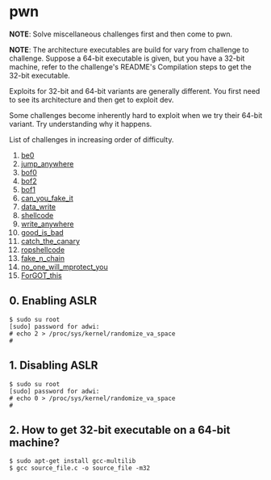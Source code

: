 # pwn

**NOTE**: Solve miscellaneous challenges first and then come to pwn.

**NOTE**: The architecture executables are build for vary from challenge to challenge. Suppose a 64-bit executable is given, but you have a 32-bit machine, refer to the challenge's README's Compilation steps to get the 32-bit executable.

Exploits for 32-bit and 64-bit variants are generally different. You first need to see its architecture and then get to exploit dev.

Some challenges become inherently hard to exploit when we try their 64-bit variant. Try understanding why it happens.

List of challenges in increasing order of difficulty.

1. [be0](./be0)
2. [jump_anywhere](./jump_anywhere)
2. [bof0](./bof0)
3. [bof2](./bof2)
4. [bof1](./bof1)
5. [can_you_fake_it](./can_you_fake_it)
6. [data_write](./data_write)
7. [shellcode](./shellcode)
8. [write_anywhere](./write_anywhere)
9. [good_is_bad](./good_is_bad)
10. [catch_the_canary](./catch_the_canary)
11. [ropshellcode](./ropshellcode)
12. [fake_n_chain](./fake_n_chain)
14. [no_one_will_mprotect_you](./no_one_will_mprotect_you)
15. [ForGOT_this](./ForGOT_this)



## 0. Enabling ASLR

```
$ sudo su root
[sudo] password for adwi:
# echo 2 > /proc/sys/kernel/randomize_va_space
#
```

## 1. Disabling ASLR
```
$ sudo su root
[sudo] password for adwi:
# echo 0 > /proc/sys/kernel/randomize_va_space
#
```

## 2. How to get 32-bit executable on a 64-bit machine?
```
$ sudo apt-get install gcc-multilib
$ gcc source_file.c -o source_file -m32
```
